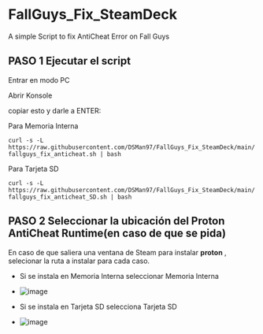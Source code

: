 # FallGuys_Fix_SteamDeck
A simple Script to fix AntiCheat Error on Fall Guys

## PASO 1 Ejecutar el script

Entrar en modo PC

Abrir Konsole

copiar esto y darle a ENTER:

Para Memoria Interna

```curl -s -L https://raw.githubusercontent.com/DSMan97/FallGuys_Fix_SteamDeck/main/fallguys_fix_anticheat.sh | bash ```

Para Tarjeta SD


```curl -s -L https://raw.githubusercontent.com/DSMan97/FallGuys_Fix_SteamDeck/main/fallguys_fix_anticheat_SD.sh | bash ```

## PASO 2 Seleccionar la ubicación del Proton AntiCheat Runtime(en caso de que se pida)

En caso de que saliera una ventana de Steam para instalar <b>proton</b> , selecionar la ruta a instalar para cada caso.

- Si se instala en Memoria Interna seleccionar Memoria Interna

- ![image](https://user-images.githubusercontent.com/34092854/176424963-afe86b33-7d70-4818-bbd4-00aeb0b6bd30.png)


- Si se instala en Tarjeta SD selecciona Tarjeta SD

- ![image](https://user-images.githubusercontent.com/34092854/176425020-5ca42e3d-3b05-41fb-ab4e-879381b5cf46.png)




